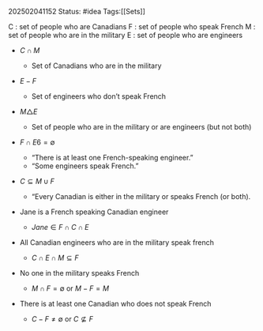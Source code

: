 202502041152
Status: #idea
Tags:[[Sets]]

C : set of people who are Canadians
F : set of people who speak French
M : set of people who are in the military
E : set of people who are engineers

- $C ∩ M$
	- Set of Canadians who are in the military
- $E − F$
	- Set of engineers who don’t speak French
- $M \triangle E$
	- Set of people who are in the military or are engineers (but not both)
- $F ∩ E 6 = ∅$ 
	- “There is at least one French-speaking engineer.”  
	- “Some engineers speak French.”  
- $C ⊆ M ∪ F$
	- “Every Canadian is either in the military or speaks French (or both).

- Jane is a French speaking Canadian engineer
	- $Jane \in F \cap C \cap E$
- All Canadian engineers who are in the military speak french
	- $C \cap E \cap M \subseteq F$ 
- No one in the military speaks French
	- $M \cap F = \emptyset$ or $M-F=M$
- There is at least one Canadian who does not speak French
	- $C - F \neq \emptyset$ or $C \nsubseteq F$ 